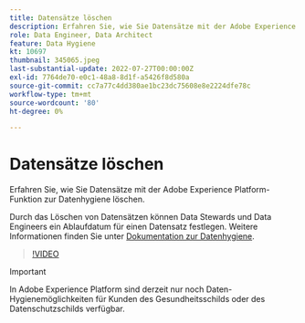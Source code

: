 ```yaml
---
title: Datensätze löschen
description: Erfahren Sie, wie Sie Datensätze mit der Adobe Experience Platform-Funktion zur Datenhygiene löschen.
role: Data Engineer, Data Architect
feature: Data Hygiene
kt: 10697
thumbnail: 345065.jpeg
last-substantial-update: 2022-07-27T00:00:00Z
exl-id: 7764de70-e0c1-48a8-8d1f-a5426f8d580a
source-git-commit: cc7a77c4dd380ae1bc23dc75608e8e2224dfe78c
workflow-type: tm+mt
source-wordcount: '80'
ht-degree: 0%

---
```


# Datensätze löschen

Erfahren Sie, wie Sie Datensätze mit der Adobe Experience Platform-Funktion zur Datenhygiene löschen.

Durch das Löschen von Datensätzen können Data Stewards und Data Engineers ein Ablaufdatum für einen Datensatz festlegen. Weitere Informationen finden Sie unter [Dokumentation zur Datenhygiene](https://experienceleague.adobe.com/docs/experience-platform/hygiene/home.html).

>[!VIDEO](https://video.tv.adobe.com/v/345065?quality=12&learn=on)

>[!IMPORTANT]
>
> In Adobe Experience Platform sind derzeit nur noch Daten-Hygienemöglichkeiten für Kunden des Gesundheitsschilds oder des Datenschutzschilds verfügbar.
